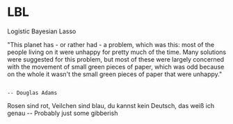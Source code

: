 # LBL
Logistic Bayesian Lasso

"This planet has - or rather had - a problem, which was this: most of the people living on it were unhappy for 
pretty much of the time. Many solutions were suggested for this problem, but most of these were largely concerned 
with the movement of small green pieces of paper, which was odd because on the whole it wasn't the small green pieces of 
paper that were unhappy."

                                                                                                  -- Douglas Adams
                                                                                                  
 Rosen sind rot, Veilchen sind blau, du kannst kein Deutsch, das weiß ich genau
                                                                                         -- Probably just some gibberish

                                                     

